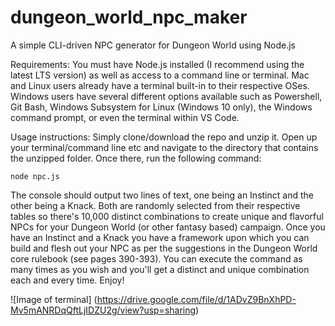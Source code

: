 # dungeon_world_npc_maker
A simple CLI-driven NPC generator for Dungeon World using Node.js

Requirements:
You must have Node.js installed (I recommend using the latest LTS version) as well as access to a command line or terminal. Mac and Linux users already have a terminal built-in to their respective OSes. Windows users have several different options available such as Powershell, Git Bash, Windows Subsystem for Linux (Windows 10 only), the Windows command prompt, or even the terminal within VS Code.

Usage instructions:
Simply clone/download the repo and unzip it. Open up your terminal/command line etc and navigate to the directory that contains the unzipped folder. Once there, run the following command:

`node npc.js`

The console should output two lines of text, one being an Instinct and the other being a Knack. Both are randomly selected from their respective tables so there's 10,000 distinct combinations to create unique and flavorful NPCs for your Dungeon World (or other fantasy based) campaign. Once you have an Instinct and a Knack you have a framework upon which you can build and flesh out your NPC as per the suggestions in the Dungeon World core rulebook (see pages 390-393). You can execute the command as many times as you wish and you'll get a distinct and unique combination each and every time. Enjoy!

![Image of terminal]
(https://drive.google.com/file/d/1ADvZ9BnXhPD-Mv5mANRDqQftLjIDZU2g/view?usp=sharing)
